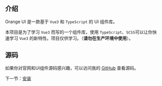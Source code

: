 ## 介绍

Orange UI 是一款基于 `Vue3` 和 `TypeScript` 的 UI 组件库。

本项目是为了学习 `Vue3` 而写的一个组件库，使用 `TypeScript`、`SCSS`可以让你快速学习 `Vue3` 的新特性。项目仅供学习。（**请勿在生产环境中使用**）。

## 源码
如果你对官网和UI组件源码感兴趣，可以访问我的 [GitHub](https://github.com/hec990/Orange-UI.git) 查看源码。

下一节：[安装](#/doc/install)
